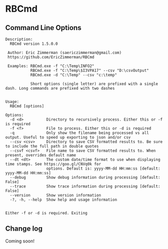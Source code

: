 # RBCmd

## Command Line Options

    Description:
      RBCmd version 1.5.0.0
   
     Author: Eric Zimmerman (saericzimmerman@gmail.com)
     https://github.com/EricZimmerman/RBCmd
   
     Examples: RBCmd.exe -f "C:\Temp\INFO2"
               RBCmd.exe -f "C:\Temp\$I3VPA17" --csv "D:\csvOutput"
               RBCmd.exe -d "C:\Temp" --csv "c:\temp"
   
               Short options (single letter) are prefixed with a single dash. Long commands are prefixed with two dashes
   
   
    Usage:
      RBCmd [options]
    
    Options:
      -d <d>          Directory to recursively process. Either this or -f is required
      -f <f>          File to process. Either this or -d is required
      -q              Only show the filename being processed vs all output. Useful to speed up exporting to json and/or csv
      --csv <csv>     Directory to save CSV formatted results to. Be sure to include the full path in double quotes
      --csvf <csvf>   File name to save CSV formatted results to. When present, overrides default name
      --dt <dt>       The custom date/time format to use when displaying time stamps. See https://goo.gl/CNVq0k for
                      options. Default is: yyyy-MM-dd HH:mm:ss [default: yyyy-MM-dd HH:mm:ss]
      --debug         Show debug information during processing [default: False]
      --trace         Show trace information during processing [default: False]
      --version       Show version information
      -?, -h, --help  Show help and usage information
    
    
    Either -f or -d is required. Exiting
   
## Change log

Coming soon!
